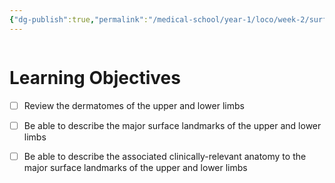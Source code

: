 ```yaml
---
{"dg-publish":true,"permalink":"/medical-school/year-1/loco/week-2/surface-anatomy/","tags":["loco"],"updated":"2025-01-17T12:08:35.114+00:00"}
---
```


```table-of-contents
```
# Learning Objectives
- [ ] Review the dermatomes of the upper and lower limbs
- [ ] Be able to describe the major surface landmarks of the upper and lower limbs
- [ ] Be able to describe the associated clinically-relevant anatomy to the major surface landmarks of the upper and lower limbs

